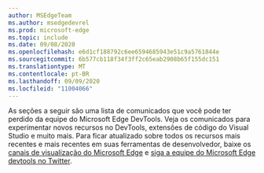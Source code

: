 ```yaml
---
author: MSEdgeTeam
ms.author: msedgedevrel
ms.prod: microsoft-edge
ms.topic: include
ms.date: 09/08/2020
ms.openlocfilehash: e6d1cf188792c6ee6594685943e51c9a5761844e
ms.sourcegitcommit: 6b577cb118f34f3ff2c65eab2908b65f155dc151
ms.translationtype: MT
ms.contentlocale: pt-BR
ms.lasthandoff: 09/09/2020
ms.locfileid: "11004066"
---
```

As seções a seguir são uma lista de comunicados que você pode ter perdido da equipe do Microsoft Edge DevTools.  Veja os comunicados para experimentar novos recursos no DevTools, extensões de código do Visual Studio e muito mais.  Para ficar atualizado sobre todos os recursos mais recentes e mais recentes em suas ferramentas de desenvolvedor, baixe os [canais de visualização do Microsoft Edge][MicrosoftEdgePreviewChannels] e [siga a equipe do Microsoft Edge devtools no Twitter][EdgeDevToolsTwitterAccount].  

<!-- links -->  

[MicrosoftEdgePreviewChannels]: https://www.microsoftedgeinsider.com/download "Canais de visualização do Microsoft Edge"  

[EdgeDevToolsTwitterAccount]: https://twitter.com/EdgeDevTools "@EdgeDevTools conta do Twitter"  

